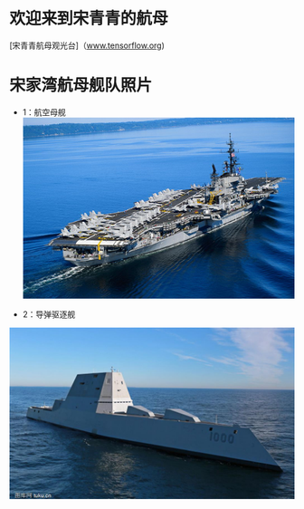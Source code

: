 # 欢迎来到宋青青的航母

[宋青青航母观光台]（www.tensorflow.org)

# 宋家湾航母舰队照片

* 1：航空母舰
![hangmu](https://github.com/abbqboy/my-brother/blob/master/file01/151169.png?raw=true)

* 2：导弹驱逐舰

![Alt text](https://github.com/abbqboy/my-brother/blob/master/file01/m2017050223494391.jpg?raw=true)

